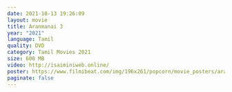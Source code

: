 ```yaml
---
date: 2021-10-13 19:26:09
layout: movie
title: Aranmanai 3
year: "2021"
language: Tamil
quality: DVD
category: Tamil Movies 2021
size: 600 MB
video: http://isaiminiweb.online/
poster: https://www.filmibeat.com/img/196x261/popcorn/movie_posters/aranmanai3-20210422112238-19220.jpg
paginate: false
---
```

